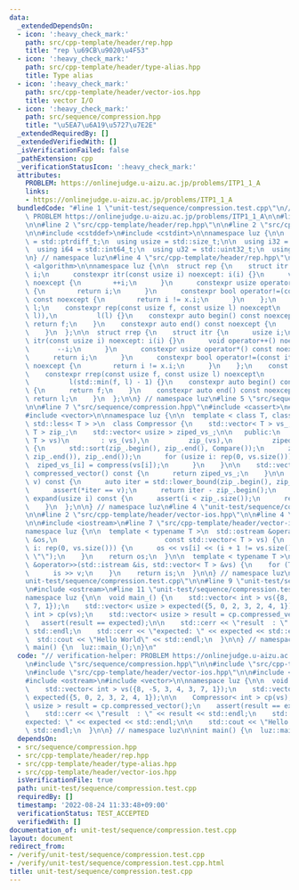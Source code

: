 ```yaml
---
data:
  _extendedDependsOn:
  - icon: ':heavy_check_mark:'
    path: src/cpp-template/header/rep.hpp
    title: "rep \u69CB\u9020\u4F53"
  - icon: ':heavy_check_mark:'
    path: src/cpp-template/header/type-alias.hpp
    title: Type alias
  - icon: ':heavy_check_mark:'
    path: src/cpp-template/header/vector-ios.hpp
    title: vector I/O
  - icon: ':heavy_check_mark:'
    path: src/sequence/compression.hpp
    title: "\u5EA7\u6A19\u5727\u7E2E"
  _extendedRequiredBy: []
  _extendedVerifiedWith: []
  _isVerificationFailed: false
  _pathExtension: cpp
  _verificationStatusIcon: ':heavy_check_mark:'
  attributes:
    PROBLEM: https://onlinejudge.u-aizu.ac.jp/problems/ITP1_1_A
    links:
    - https://onlinejudge.u-aizu.ac.jp/problems/ITP1_1_A
  bundledCode: "#line 1 \"unit-test/sequence/compression.test.cpp\"\n// verification-helper:\
    \ PROBLEM https://onlinejudge.u-aizu.ac.jp/problems/ITP1_1_A\n\n#line 2 \"src/sequence/compression.hpp\"\
    \n\n#line 2 \"src/cpp-template/header/rep.hpp\"\n\n#line 2 \"src/cpp-template/header/type-alias.hpp\"\
    \n\n#include <cstddef>\n#include <cstdint>\n\nnamespace luz {\n\n  using isize\
    \ = std::ptrdiff_t;\n  using usize = std::size_t;\n\n  using i32 = std::int32_t;\n\
    \  using i64 = std::int64_t;\n  using u32 = std::uint32_t;\n  using u64 = std::uint64_t;\n\
    \n} // namespace luz\n#line 4 \"src/cpp-template/header/rep.hpp\"\n\n#include\
    \ <algorithm>\n\nnamespace luz {\n\n  struct rep {\n    struct itr {\n      usize\
    \ i;\n      constexpr itr(const usize i) noexcept: i(i) {}\n      void operator++()\
    \ noexcept {\n        ++i;\n      }\n      constexpr usize operator*() const noexcept\
    \ {\n        return i;\n      }\n      constexpr bool operator!=(const itr x)\
    \ const noexcept {\n        return i != x.i;\n      }\n    };\n    const itr f,\
    \ l;\n    constexpr rep(const usize f, const usize l) noexcept\n        : f(std::min(f,\
    \ l)),\n          l(l) {}\n    constexpr auto begin() const noexcept {\n     \
    \ return f;\n    }\n    constexpr auto end() const noexcept {\n      return l;\n\
    \    }\n  };\n\n  struct rrep {\n    struct itr {\n      usize i;\n      constexpr\
    \ itr(const usize i) noexcept: i(i) {}\n      void operator++() noexcept {\n \
    \       --i;\n      }\n      constexpr usize operator*() const noexcept {\n  \
    \      return i;\n      }\n      constexpr bool operator!=(const itr x) const\
    \ noexcept {\n        return i != x.i;\n      }\n    };\n    const itr f, l;\n\
    \    constexpr rrep(const usize f, const usize l) noexcept\n        : f(l - 1),\n\
    \          l(std::min(f, l) - 1) {}\n    constexpr auto begin() const noexcept\
    \ {\n      return f;\n    }\n    constexpr auto end() const noexcept {\n     \
    \ return l;\n    }\n  };\n\n} // namespace luz\n#line 5 \"src/sequence/compression.hpp\"\
    \n\n#line 7 \"src/sequence/compression.hpp\"\n#include <cassert>\n#include <functional>\n\
    #include <vector>\n\nnamespace luz {\n\n  template < class T, class Compare =\
    \ std::less< T > >\n  class Compressor {\n    std::vector< T > vs_;\n    std::vector<\
    \ T > zip_;\n    std::vector< usize > ziped_vs_;\n\n   public:\n    explicit Compressor(std::vector<\
    \ T > vs)\n        : vs_(vs),\n          zip_(vs),\n          ziped_vs_(vs.size())\
    \ {\n      std::sort(zip_.begin(), zip_.end(), Compare());\n      zip_.erase(std::unique(zip_.begin(),\
    \ zip_.end()), zip_.end());\n      for (usize i: rep(0, vs.size())) {\n      \
    \  ziped_vs_[i] = compress(vs[i]);\n      }\n    }\n\n    std::vector< usize >\
    \ compressed_vector() const {\n      return ziped_vs_;\n    }\n\n    usize compress(T\
    \ v) const {\n      auto iter = std::lower_bound(zip_.begin(), zip_.end(), v);\n\
    \      assert(*iter == v);\n      return iter - zip_.begin();\n    }\n\n    T\
    \ expand(usize i) const {\n      assert(i < zip_.size());\n      return zip_[i];\n\
    \    }\n  };\n\n} // namespace luz\n#line 4 \"unit-test/sequence/compression.test.cpp\"\
    \n\n#line 2 \"src/cpp-template/header/vector-ios.hpp\"\n\n#line 4 \"src/cpp-template/header/vector-ios.hpp\"\
    \n\n#include <iostream>\n#line 7 \"src/cpp-template/header/vector-ios.hpp\"\n\n\
    namespace luz {\n\n  template < typename T >\n  std::ostream &operator<<(std::ostream\
    \ &os,\n                           const std::vector< T > vs) {\n    for (usize\
    \ i: rep(0, vs.size())) {\n      os << vs[i] << (i + 1 != vs.size() ? \" \" :\
    \ \"\");\n    }\n    return os;\n  }\n\n  template < typename T >\n  std::istream\
    \ &operator>>(std::istream &is, std::vector< T > &vs) {\n    for (T &v: vs) {\n\
    \      is >> v;\n    }\n    return is;\n  }\n\n} // namespace luz\n#line 7 \"\
    unit-test/sequence/compression.test.cpp\"\n\n#line 9 \"unit-test/sequence/compression.test.cpp\"\
    \n#include <ostream>\n#line 11 \"unit-test/sequence/compression.test.cpp\"\n\n\
    namespace luz {\n\n  void main_() {\n    std::vector< int > vs({8, -5, 3, 4, 3,\
    \ 7, 1});\n    std::vector< usize > expected({5, 0, 2, 3, 2, 4, 1});\n\n    Compressor<\
    \ int > cp(vs);\n    std::vector< usize > result = cp.compressed_vector();\n \
    \   assert(result == expected);\n\n    std::cerr << \"result  : \" << result <<\
    \ std::endl;\n    std::cerr << \"expected: \" << expected << std::endl;\n\n  \
    \  std::cout << \"Hello World\" << std::endl;\n  }\n\n} // namespace luz\n\nint\
    \ main() {\n  luz::main_();\n}\n"
  code: "// verification-helper: PROBLEM https://onlinejudge.u-aizu.ac.jp/problems/ITP1_1_A\n\
    \n#include \"src/sequence/compression.hpp\"\n\n#include \"src/cpp-template/header/type-alias.hpp\"\
    \n#include \"src/cpp-template/header/vector-ios.hpp\"\n\n#include <cassert>\n\
    #include <ostream>\n#include <vector>\n\nnamespace luz {\n\n  void main_() {\n\
    \    std::vector< int > vs({8, -5, 3, 4, 3, 7, 1});\n    std::vector< usize >\
    \ expected({5, 0, 2, 3, 2, 4, 1});\n\n    Compressor< int > cp(vs);\n    std::vector<\
    \ usize > result = cp.compressed_vector();\n    assert(result == expected);\n\n\
    \    std::cerr << \"result  : \" << result << std::endl;\n    std::cerr << \"\
    expected: \" << expected << std::endl;\n\n    std::cout << \"Hello World\" <<\
    \ std::endl;\n  }\n\n} // namespace luz\n\nint main() {\n  luz::main_();\n}\n"
  dependsOn:
  - src/sequence/compression.hpp
  - src/cpp-template/header/rep.hpp
  - src/cpp-template/header/type-alias.hpp
  - src/cpp-template/header/vector-ios.hpp
  isVerificationFile: true
  path: unit-test/sequence/compression.test.cpp
  requiredBy: []
  timestamp: '2022-08-24 11:33:48+09:00'
  verificationStatus: TEST_ACCEPTED
  verifiedWith: []
documentation_of: unit-test/sequence/compression.test.cpp
layout: document
redirect_from:
- /verify/unit-test/sequence/compression.test.cpp
- /verify/unit-test/sequence/compression.test.cpp.html
title: unit-test/sequence/compression.test.cpp
---
```


